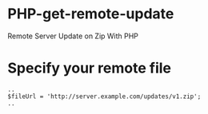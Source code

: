 # PHP-get-remote-update
 Remote Server Update on Zip With PHP

# Specify your remote file
```
..
$fileUrl = 'http://server.example.com/updates/v1.zip';
..
```
